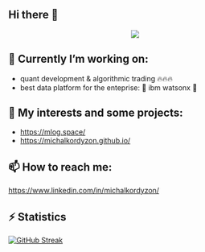 ## Hi there 👋

</p>

<p align="center">
  <a href="https://github.com/DenverCoder1/readme-typing-svg">
    <img src="https://readme-typing-svg.demolab.com/?lines=Data%20Scientist%20and%20AI%20Engineer;Lifelong%20learner,%20ML%20builder;ML%20from%20theory%20to%20reality;Loves%20algorithmic%20trading;Data,%20reasoning,%20and%20ML%20mastery&font=Fira%20Code&center=true&width=440&height=45&color=f75c7e&vCenter=true&pause=1000&size=22" /></a>
</p>


## 🔭 Currently I’m working on:
- quant development & algorithmic trading 🔥🔥🔥
- best data platform for the enteprise: 🎉 ibm watsonx 🎉

 
## 💾 My interests and some projects: 
- https://mlog.space/
- https://michalkordyzon.github.io/


## 📫 How to reach me:
<https://www.linkedin.com/in/michalkordyzon/>


## ⚡ Statistics

[![GitHub Streak](https://github-readme-streak-stats-gamma-taupe.vercel.app?user=michalkordyzon&theme=graywhite&exclude_days=Sun%2CSat)](https://git.io/streak-stats)

 </div>


<!--
**michalkordyzon/michalkordyzon** is a ✨ _special_ ✨ repository because its `README.md` (this file) appears on your GitHub profile.

Here are some ideas to get you started:

- 🔭 I’m currently working on ...
- 🌱 I’m currently learning ...
- 👯 I’m looking to collaborate on ...
- 🤔 I’m looking for help with ...
- 💬 Ask me about ...
- 📫 How to reach me: ...
- 😄 Pronouns: ...
- ⚡ Fun fact: ...

<div>
old statistics
[![Top Langs](https://github-readme-stats.vercel.app/api/top-langs/?username=michalkordyzon&theme=dark&hide_border=true)](https://github.com/anuraghazra/github-readme-stats)
[![GitHub Streak](http://github-readme-streak-stats.herokuapp.com?user=michalkordyzon&theme=dark&hide_border=true&date_format=M%20j%5B%2C%20Y%5D)](https://git.io/streak-stats)
  
-->
